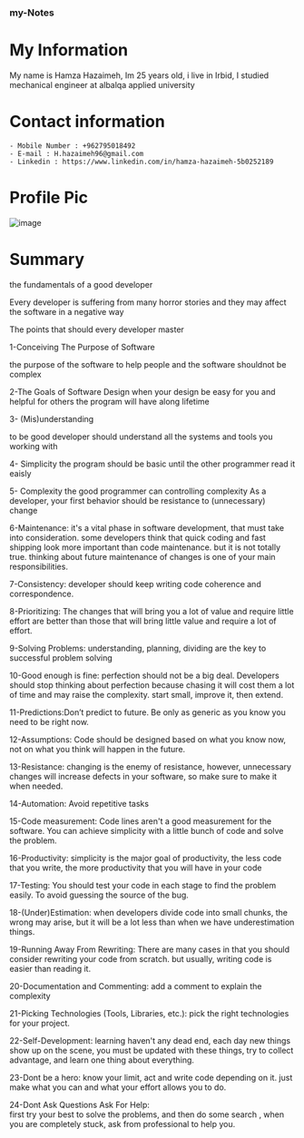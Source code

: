 

### my-Notes
# My Information 

 My name is Hamza Hazaimeh, Im 25 years old, i live in Irbid, I studied mechanical engineer at albalqa applied university


 # Contact information
    - Mobile Number : +962795018492
    - E-mail : H.hazaimeh96@gmail.com
    - Linkedin : https://www.linkedin.com/in/hamza-hazaimeh-5b0252189

# Profile Pic

![image](https://www.freeiconspng.com/thumbs/profile-icon-png/profile-icon-9.png)

# Summary
 the fundamentals of a good developer

Every developer is suffering from many horror stories and they may affect the software in a negative way


The points that should every developer master 

1-Conceiving The Purpose of Software

the purpose of the software to help people and the software shouldnot be complex

2-The Goals of Software Design
when your design be easy for you and helpful for others the program will have along lifetime 

3- (Mis)understanding

to be good developer should understand all the systems and tools you working with

4- Simplicity
the program should be basic until the other programmer read it eaisly

5- Complexity
the good programmer can controlling complexity As a developer,
 your first behavior should be resistance to (unnecessary) change

6-Maintenance: it's a vital phase in software development, that must take into consideration. some developers think that quick coding and fast shipping look more important than code maintenance. but it is not totally true.
 thinking about future maintenance of changes is one of your main responsibilities.

7-Consistency: developer should keep writing code coherence and correspondence.

8-Prioritizing: The changes that will bring you a lot of value and require little effort are better than those 
that will bring little value and require a lot of effort.

9-Solving Problems: understanding, planning, dividing are the key to successful problem solving

10-Good enough is fine: perfection should not be a big deal. Developers should stop thinking about perfection
 because chasing it will cost them a lot of time and may raise the complexity. start small, improve it, 
then extend.

11-Predictions:Don’t predict to future. Be only as generic as you know you need to be right now.

12-Assumptions: Code should be designed based on what you know now, not on what you think will happen in the future.

13-Resistance: changing is the enemy of resistance, however,
 unnecessary changes will increase defects in your software, so make sure to make it when needed.

14-Automation: Avoid repetitive tasks

15-Code measurement: Code lines aren't a good measurement for the software.
 You can achieve simplicity with a little bunch of code and solve the problem.

16-Productivity: simplicity is the major goal of productivity, the less code that you write, 
the more productivity that you will have in your code

17-Testing: You should test your code in each stage to find the problem easily. 
To avoid guessing the source of the bug.

18-(Under)Estimation: when developers divide code into small chunks, the wrong may arise, 
but it will be a lot less than when we have underestimation things.

19-Running Away From Rewriting: There are many cases in that you should consider rewriting your code from scratch.
 but usually, writing code is easier than reading it.

20-Documentation and Commenting: add a comment to explain the complexity

21-Picking Technologies (Tools, Libraries, etc.):  pick the right technologies for your project.

22-Self-Development: learning haven't any dead end, each day new things show up on the scene, 
you must be updated with these things, try to collect advantage, and learn one thing about everything.

23-Dont be a hero: know your limit, act and write code depending on it. just make what you can and what your effort allows you to do.

24-Dont Ask Questions Ask For Help:  
first try your best to solve the  problems, and then do some search , when you are completely stuck, 
ask from professional to help you.
